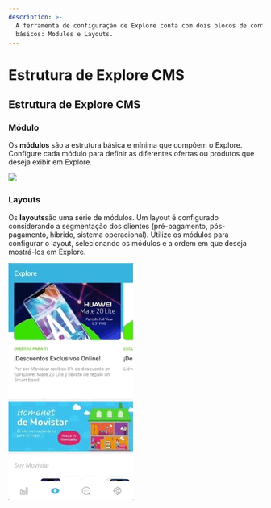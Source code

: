 ```yaml
---
description: >-
  A ferramenta de configuração de Explore conta com dois blocos de configuração
  básicos: Modules e Layouts.
---
```


# Estrutura de Explore CMS

## Estrutura de Explore CMS

### Módulo

Os **módulos** são a estrutura básica e mínima que compõem o Explore. Configure cada módulo para definir as diferentes ofertas ou produtos que deseja exibir em Explore.

![](https://lh3.googleusercontent.com/LxO38Hsi9yVE8_bUmqRgLdI-XfgNbjfh9oGShEwGCTqlq0b_89J6wLNllFdzWJtNqk6jBK844NjpoedlrmZO_XehNZ2BkR5LXZKWN-u9AThzfM4Ia0LLqUlvPrclaVSu04KLutQ-)

### Layouts

Os **layouts**são uma série de módulos. Um layout é configurado considerando a segmentação dos clientes \(pré-pagamento, pós-pagamento, híbrido, sistema operacional\). Utilize os módulos para configurar o layout, selecionando os módulos e a ordem em que deseja mostrá-los em Explore.

![](https://github.com/iciaparicio/explore-cms/blob/master/.gitbook/assets/layout_example.gif?raw=true)

